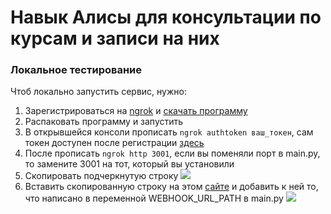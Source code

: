 # Навык Алисы для консультации по курсам и записи на них

### Локальное тестирование
Чтоб локально запустить сервис, нужно:
1. Зарегистрироваться на [ngrok](https://ngrok.com/) и [скачать программу](https://bin.equinox.io/c/4VmDzA7iaHb/ngrok-stable-windows-amd64.zip)
2. Распаковать программу и запустить
3. В открывшейся консоли прописать `ngrok authtoken ваш_токен`, сам токен доступен после регистрации [здесь](https://dashboard.ngrok.com/get-started/your-authtoken)
4. После прописать `ngrok http 3001`, если вы поменяли порт в main.py, то замените 3001 на тот, который вы установили
5. Скопировать подчеркнутую строку <img src="https://user-images.githubusercontent.com/68995714/161825601-465bd266-1f27-4e81-a1c8-d33175a6a956.png">
6. Вставить скопированную строку на этом [сайте](https://station.aimylogic.com/) и добавить к ней то, что написано в переменной WEBHOOK_URL_PATH в main.py <img src="https://user-images.githubusercontent.com/68995714/161827107-bf239e7e-4431-4a92-bdc8-01bf58f70f28.png">
